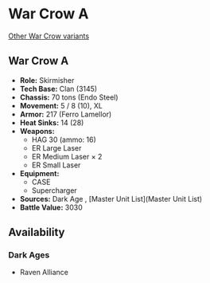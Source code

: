 # War Crow A 

[Other War Crow variants](../war_crow.md) 

## War Crow A 

- **Role:** Skirmisher 
- **Tech Base:** Clan (3145) 
- **Chassis:** 70 tons (Endo Steel) 
- **Movement:** 5 / 8 (10), XL 
- **Armor:** 217 (Ferro Lamellor) 
- **Heat Sinks:** 14 (28) 
- **Weapons:** 
  - HAG 30 (ammo: 16) 
  - ER Large Laser 
  - ER Medium Laser × 2 
  - ER Small Laser 
- **Equipment:** 
  - CASE 
  - Supercharger 
- **Sources:** Dark Age , [Master Unit List](Master Unit List) 
- **Battle Value:** 3030 

## Availability 

### Dark Ages 

- Raven Alliance 

